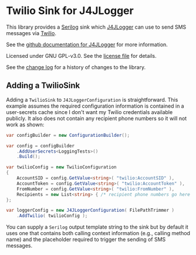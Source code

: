 # Twilio Sink for J4JLogger

This library provides a [Serilog](https://serilog.net/) sink which [J4JLogger](https://github.com/markolbert/J4JLogging) can use to send SMS messages via [Twilio](https://www.twilio.com/).

See the [github documentation for J4JLogger](https://github.com/markolbert/J4JLogging) for more information.

Licensed under GNU GPL-v3.0. See the [license file](../../license.md) for details.

See the [change log](changes.md) for a history of changes to the library.

## Adding a TwilioSink

Adding a `TwilioSink` to `J4JLoggerConfiguration` is straightforward. This example assumes the required configuration information is contained in a user-secrets cache since I don't want my Twilio credentials available publicly. It also does not contain any recipient phone numbers so it will not work as shown:

```csharp
var configBuilder = new ConfigurationBuilder();

var config = configBuilder
    .AddUserSecrets<LoggingTests>()
    .Build();

var twilioConfig = new TwilioConfiguration
{
    AccountSID = config.GetValue<string>( "twilio:AccountSID" ),
    AccountToken = config.GetValue<string>( "twilio:AccountToken" ),
    FromNumber = config.GetValue<string>( "twilio:FromNumber" ),
    Recipients = new List<string> { /* recipient phone numbers go here */ }
};

var loggerConfig = new J4JLoggerConfiguration( FilePathTrimmer )
    .AddTwilio( twilioConfig );
```

You can supply a `Serilog` output template string to the sink but by default it uses one that contains both calling context information (e.g., calling method name) and the placeholder required to trigger the sending of SMS messages.
